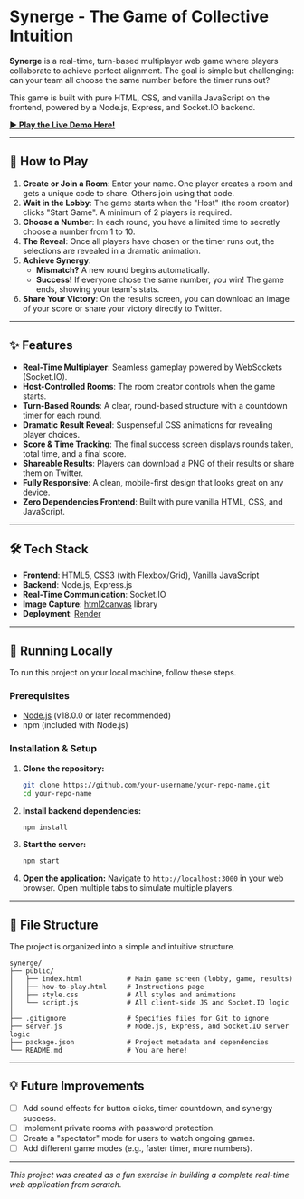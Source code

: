 # Synerge - The Game of Collective Intuition

  <!-- Optional: Replace with a real screenshot of your game! -->

**Synerge** is a real-time, turn-based multiplayer web game where players collaborate to achieve perfect alignment. The goal is simple but challenging: can your team all choose the same number before the timer runs out?

This game is built with pure HTML, CSS, and vanilla JavaScript on the frontend, powered by a Node.js, Express, and Socket.IO backend.

**[▶️ Play the Live Demo Here!](https://your-app-name.onrender.com)** <!-- Replace with your live Render URL -->

---

## 🎯 How to Play

1.  **Create or Join a Room**: Enter your name. One player creates a room and gets a unique code to share. Others join using that code.
2.  **Wait in the Lobby**: The game starts when the "Host" (the room creator) clicks "Start Game". A minimum of 2 players is required.
3.  **Choose a Number**: In each round, you have a limited time to secretly choose a number from 1 to 10.
4.  **The Reveal**: Once all players have chosen or the timer runs out, the selections are revealed in a dramatic animation.
5.  **Achieve Synergy**:
    *   **Mismatch?** A new round begins automatically.
    *   **Success!** If everyone chose the same number, you win! The game ends, showing your team's stats.
6.  **Share Your Victory**: On the results screen, you can download an image of your score or share your victory directly to Twitter.

---

## ✨ Features

-   **Real-Time Multiplayer**: Seamless gameplay powered by WebSockets (Socket.IO).
-   **Host-Controlled Rooms**: The room creator controls when the game starts.
-   **Turn-Based Rounds**: A clear, round-based structure with a countdown timer for each round.
-   **Dramatic Result Reveal**: Suspenseful CSS animations for revealing player choices.
-   **Score & Time Tracking**: The final success screen displays rounds taken, total time, and a final score.
-   **Shareable Results**: Players can download a PNG of their results or share them on Twitter.
-   **Fully Responsive**: A clean, mobile-first design that looks great on any device.
-   **Zero Dependencies Frontend**: Built with pure vanilla HTML, CSS, and JavaScript.

---

## 🛠️ Tech Stack

-   **Frontend**: HTML5, CSS3 (with Flexbox/Grid), Vanilla JavaScript
-   **Backend**: Node.js, Express.js
-   **Real-Time Communication**: Socket.IO
-   **Image Capture**: [html2canvas](https://html2canvas.hertzen.com/) library
-   **Deployment**: [Render](https://render.com)

---

## 🚀 Running Locally

To run this project on your local machine, follow these steps.

### Prerequisites

-   [Node.js](https://nodejs.org/) (v18.0.0 or later recommended)
-   npm (included with Node.js)

### Installation & Setup

1.  **Clone the repository:**
    ```bash
    git clone https://github.com/your-username/your-repo-name.git
    cd your-repo-name
    ```

2.  **Install backend dependencies:**
    ```bash
    npm install
    ```

3.  **Start the server:**
    ```bash
    npm start
    ```

4.  **Open the application:**
    Navigate to `http://localhost:3000` in your web browser. Open multiple tabs to simulate multiple players.

---

## 📁 File Structure

The project is organized into a simple and intuitive structure.

```
synerge/
├── public/
│   ├── index.html           # Main game screen (lobby, game, results)
│   ├── how-to-play.html     # Instructions page
│   ├── style.css            # All styles and animations
│   └── script.js            # All client-side JS and Socket.IO logic
│
├── .gitignore               # Specifies files for Git to ignore
├── server.js                # Node.js, Express, and Socket.IO server logic
├── package.json             # Project metadata and dependencies
└── README.md                # You are here!
```

---

## 💡 Future Improvements

-   [ ] Add sound effects for button clicks, timer countdown, and synergy success.
-   [ ] Implement private rooms with password protection.
-   [ ] Create a "spectator" mode for users to watch ongoing games.
-   [ ] Add different game modes (e.g., faster timer, more numbers).

---

_This project was created as a fun exercise in building a complete real-time web application from scratch._
